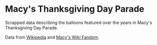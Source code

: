 # Macy's Thanksgiving Day Parade

Scrapped data describing the balloons featured over the years in Macy's Thanksgiving Day Parade.

Data from [Wikipedia](https://en.wikipedia.org/wiki/Macy%27s_Thanksgiving_Day_Parade) and [Macy's Wiki Fandom](https://macysthanksgiving.fandom.com/).

